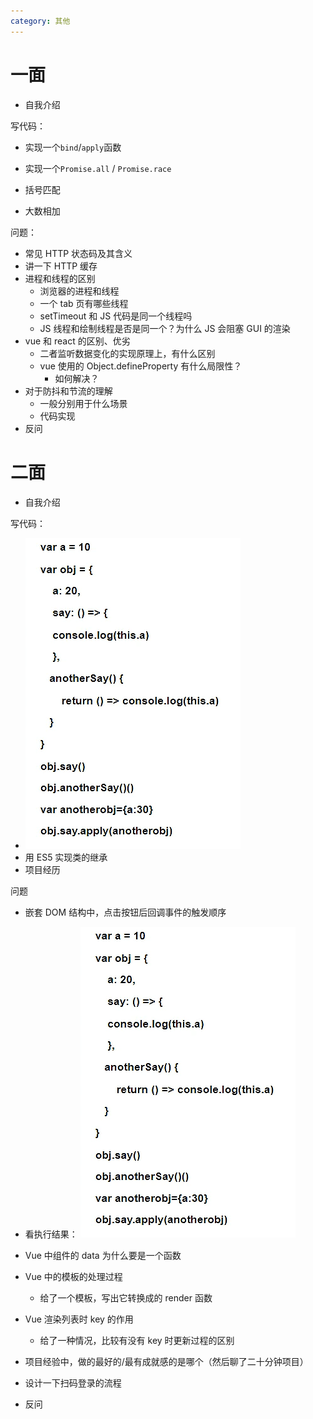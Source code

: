 ```yaml
---
category: 其他
---
```


# 一面

- 自我介绍

写代码：

- 实现一个`bind`/`apply`函数
- 实现一个`Promise.all` / `Promise.race`

- 括号匹配
- 大数相加

问题：

- 常见 HTTP 状态码及其含义
- 讲一下 HTTP 缓存
- 进程和线程的区别
  - 浏览器的进程和线程
  - 一个 tab 页有哪些线程
  - setTimeout 和 JS 代码是同一个线程吗
  - JS 线程和绘制线程是否是同一个？为什么 JS 会阻塞 GUI 的渲染
- vue 和 react 的区别、优劣
  - 二者监听数据变化的实现原理上，有什么区别
  - vue 使用的 Object.defineProperty 有什么局限性？
    - 如何解决？
- 对于防抖和节流的理解
  - 一般分别用于什么场景
  - 代码实现
- 反问

# 二面

- 自我介绍

写代码：

- ![](../.vuepress/public/interview_2.png)
- 用 ES5 实现类的继承
- 项目经历

问题

- 嵌套 DOM 结构中，点击按钮后回调事件的触发顺序
- 看执行结果：
  ![](../.vuepress/public/interview_2.png)

- Vue 中组件的 data 为什么要是一个函数
- Vue 中的模板的处理过程
  - 给了一个模板，写出它转换成的 render 函数
- Vue 渲染列表时 key 的作用
  - 给了一种情况，比较有没有 key 时更新过程的区别
- 项目经验中，做的最好的/最有成就感的是哪个（然后聊了二十分钟项目）
- 设计一下扫码登录的流程
- 反问
